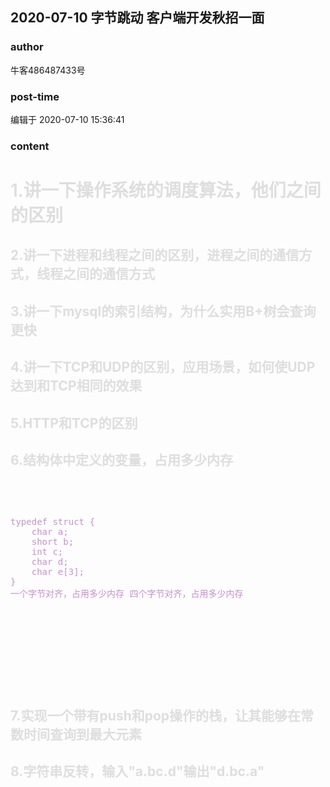 ## 2020-07-10 字节跳动 客户端开发秋招一面
### author 
牛客486487433号
### post-time 

编辑于  2020-07-10 15:36:41
### content 
<div class="post-topic-des nc-post-content">
 <h1 style="font-weight:normal;color:#DEDEDE;">
  <span style="font-weight:600;">
   1.讲一下操作系统的调度算法，他们之间的区别
  </span>
 </h1>
 <h2 style="color:#DEDEDE;">
  <span>
   2.讲一下进程和线程之间的区别，进程之间的通信方式，线程之间的通信方式
  </span>
 </h2>
 <h2 style="color:#DEDEDE;">
  <span>
   3.讲一下mysql的索引结构，为什么实用B+树会查询更快
  </span>
 </h2>
 <h2 style="color:#DEDEDE;">
  <span>
   4.讲一下TCP和UDP的区别，应用场景，如何使UDP达到和TCP相同的效果
  </span>
 </h2>
 <h2 style="color:#DEDEDE;">
  <span>
   5.HTTP和TCP的区别
  </span>
 </h2>
 <h2 style="color:#DEDEDE;">
  <span>
   6.结构体中定义的变量，占用多少内存
  </span>
 </h2>
 <pre class="md-fences md-end-block ty-contain-cm modeLoaded"><span><span style="color:#C88FD0;"> 
<pre class="prettyprint lang-cpp">



<pre class="prettyprint lang-cpp">typedef struct {     
    char a;     
    short b;     
    int c;     
    char d;     
    char e[3]; 
} 
一个字节对齐，占用多少内存 四个字节对齐，占用多少内存
</pre>
<br/>
<br/>
</pre>
</span></span></pre>
 <h2 style="color:#DEDEDE;">
  <span>
   7.实现一个带有push和pop操作的栈，让其能够在常数时间查询到最大元素
  </span>
 </h2>
 <h2 style="color:#DEDEDE;">
  <span>
   8.字符串反转，输入"a.bc.d"输出"d.bc.a"
  </span>
 </h2>
</div>
